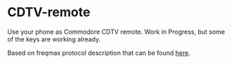 # CDTV-remote

Use your phone as Commodore CDTV remote. Work in Progress, but some of the keys are working already.

Based on freqmax protocol description that can be found [here](https://forum.amiga.org/index.php?topic=60087.msg672578#msg672578).
